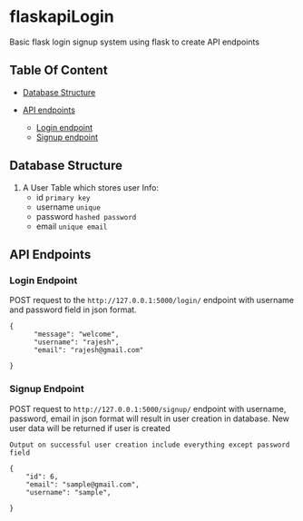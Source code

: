 # flaskapiLogin
Basic flask login signup system using flask to create API endpoints

## Table Of Content
- [Database Structure](#database-structure)

- [API endpoints](#api-endpoints)
    - [Login endpoint](#login-endpoint)
    - [Signup endpoint](#signup-endpoint)

## Database Structure 
  1. A User Table which stores user Info:
     - id ```primary key```
     - username ```unique```
     - password ```hashed password```
     - email ```unique email```

## API Endpoints
### Login Endpoint
POST request to the ```http://127.0.0.1:5000/login/``` endpoint with username and password field in json format. 
```
{
      "message": "welcome",
      "username": "rajesh",
      "email": "rajesh@gmail.com"

}
```
### Signup Endpoint
POST request to ```http://127.0.0.1:5000/signup/``` endpoint with username, password, email in json format will result in user creation in database. New user data will be returned if user is created

```
Output on successful user creation include everything except password field

{
    "id": 6,
    "email": "sample@gmail.com",
    "username": "sample",
  
}
```
